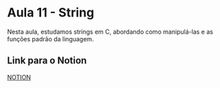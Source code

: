 # Aula 11 - String

Nesta aula, estudamos strings em C, abordando como manipulá-las e as funções padrão da linguagem.

## Link para o Notion

[NOTION](https://jgabsx.notion.site/Aula-11-String-948c80bbea6844be8c4b26de7a1e464b)
